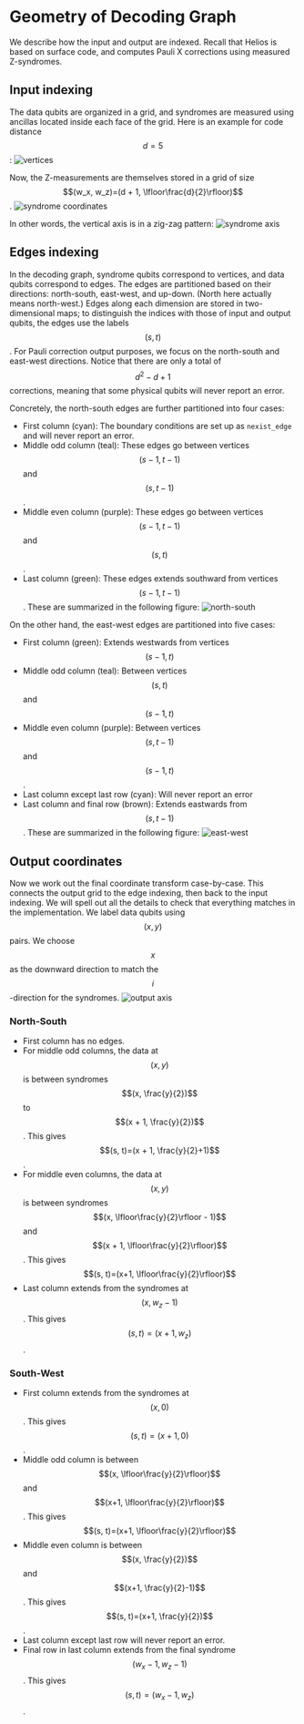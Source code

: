 # Geometry of Decoding Graph

We describe how the input and output are indexed.
Recall that Helios is based on surface code, and computes Pauli X corrections using measured Z-syndromes.

## Input indexing

The data qubits are organized in a grid, and syndromes are measured using ancillas located inside each face of the grid.
Here is an example for code distance $$d=5$$:
![vertices](./img/vertices.png)

Now, the Z-measurements are themselves stored in a grid of size $$(w_x, w_z)=(d + 1, \lfloor\frac{d}{2}\rfloor)$$.
![syndrome coordinates](./img/syndrome-ij.png)

In other words, the vertical axis is in a zig-zag pattern:
![syndrome axis](./img/syndrome-axis.png)

## Edges indexing

In the decoding graph, syndrome qubits correspond to vertices, and data qubits correspond to edges.
The edges are partitioned based on their directions: north-south, east-west, and up-down.
(North here actually means north-west.)
Edges along each dimension are stored in two-dimensional maps;
to distinguish the indices with those of input and output qubits, the edges use the labels $$(s, t)$$.
For Pauli correction output purposes, we focus on the north-south and east-west directions.
Notice that there are only a total of $$d^2-d+1$$ corrections, meaning that some physical qubits will never report an error.

Concretely, the north-south edges are further partitioned into four cases:
* First column (cyan): The boundary conditions are set up as `nexist_edge` and will never report an error.
* Middle odd column (teal): These edges go between vertices $$(s-1, t-1)$$ and $$(s, t-1)$$.
* Middle even column (purple): These edges go between vertices $$(s-1, t-1)$$ and $$(s, t)$$.
* Last column (green): These edges extends southward from vertices $$(s-1, t-1)$$.
These are summarized in the following figure:
![north-south](./img/ns-st.png)

On the other hand, the east-west edges are partitioned into five cases:
* First column (green): Extends westwards from vertices $$(s-1, t)$$
* Middle odd column (teal): Between vertices $$(s, t)$$ and $$(s-1, t)$$
* Middle even column (purple): Between vertices $$(s, t-1)$$ and $$(s-1, t)$$.
* Last column except last row (cyan): Will never report an error
* Last column and final row (brown): Extends eastwards from $$(s, t-1)$$.
These are summarized in the following figure:
![east-west](./img/ew-st.png)

## Output coordinates

Now we work out the final coordinate transform case-by-case.
This connects the output grid to the edge indexing, then back to the input indexing.
We will spell out all the details to check that everything matches in the implementation.
We label data qubits using $$(x, y)$$ pairs.
We choose $$x$$ as the downward direction to match the $$i$$-direction for the syndromes.
![output axis](./img/xy-axis.png)

### North-South

* First column has no edges.
* For middle odd columns, the data at $$(x, y)$$ is between syndromes $$(x, \frac{y}{2})$$ to $$(x + 1, \frac{y}{2})$$.
  This gives $$(s, t)=(x + 1, \frac{y}{2}+1)$$.
* For middle even columns, the data at $$(x, y)$$ is between syndromes $$(x, \lfloor\frac{y}{2}\rfloor - 1)$$ and $$(x + 1, \lfloor\frac{y}{2}\rfloor)$$.
  This gives $$(s, t)=(x+1, \lfloor\frac{y}{2}\rfloor)$$
* Last column extends from the syndromes at $$(x, w_z-1)$$. This gives $$(s, t)=(x+1, w_z)$$.

### South-West

* First column extends from the syndromes at $$(x, 0)$$. This gives $$(s, t)=(x+1, 0)$$.
* Middle odd column is between $$(x, \lfloor\frac{y}{2}\rfloor)$$ and $$(x+1, \lfloor\frac{y}{2}\rfloor)$$.
  This gives $$(s, t)=(x+1, \lfloor\frac{y}{2}\rfloor)$$
* Middle even column is between $$(x, \frac{y}{2})$$ and $$(x+1, \frac{y}{2}-1)$$.
  This gives $$(s, t)=(x+1, \frac{y}{2})$$.
* Last column except last row will never report an error.
* Final row in last column extends from the final syndrome $$(w_x - 1, w_z - 1)$$.
  This gives $$(s, t)=(w_x - 1, w_z)$$.
